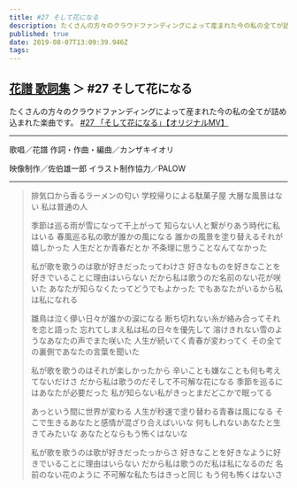 ```yaml
---
title: #27 そして花になる
description: たくさんの方々のクラウドファンディングによって産まれた今の私の全てが詰め込まれた楽曲です。
published: true
date: 2019-08-07T13:09:39.946Z
tags: 
---
```


## [花譜 歌詞集](Lyrics) ＞ #27 そして花になる
たくさんの方々のクラウドファンディングによって産まれた今の私の全てが詰め込まれた楽曲です。
[#27 「そして花になる」【オリジナルMV】](https://youtu.be/y6TGSY9Zll0)
***
歌唱／花譜
作詞・作曲・編曲／カンザキイオリ

映像制作／佐伯雄一郎
イラスト制作協力／PALOW

***
> 排気口から香るラーメンの匂い
> 学校帰りによる駄菓子屋
> 大層な風景はない
> 私は普通の人
> 
> 季節は巡る雨が雪になって干上がって
> 知らない人と繋がりあう時代に私はいる
> 春風巡る私の歌が誰かの風になる
> 誰かの風景を塗り替えるそれが嬉しかった
> 人生だとか青春だとか
> 不条理に思うことなんてなかった
> 
> 私が歌を歌うのは歌が好きだったってわけさ
> 好きなものを好きなことを好きでいることに理由はいらない
> だから私は歌うのだ名前のない花が咲いた
> あなたが知らなくたってどうでもよかった
> でもあなたがいるから私は私になれる
> 
> 
> 雛鳥は泣く儚い日々が誰かの涙になる
> 断ち切れない糸が絡み合ってそれを恋と語った
> 忘れてしまえ私は私の日々を優先して
> 溶けきれない雪のようなあなたの声でまた咲いた
> 人生が続いてく青春が変わってく
> その全ての裏側であなたの言葉を聞いた
> 
> 私が歌を歌うのはそれが楽しかったから
> 辛いことも嫌なことも何も考えてないだけさ
> だから私は歌うのだそして不可解な花になる
> 季節を巡るにはあなたが必要だった
> 私が知らない私がきっとまだどこかで眠ってる
> 
> 
> あっという間に世界が変わる
> 人生が秒速で塗り替わる青春は風になる
> そこで生きるあなたと感情が混ざり合えばいいな
> 何もしれないあなたと生きてみたいな
> あなたとならもう怖くはないな
> 
> 私が歌を歌うのは歌が好きだったっからさ
> 好きなことを好きなように好きでいることに理由はいらない
> だから私は歌うのだ私は私になるのだ
> 名前のない花のように
> 不可解な私たちはきっと同じ
> もう何も怖くはないさ

